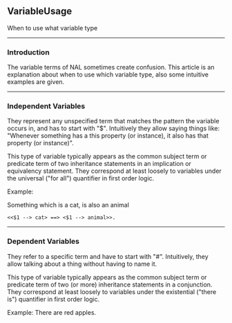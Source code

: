 ## VariableUsage
When to use what variable type

***
### Introduction
The variable terms of NAL sometimes create confusion. This article is an explanation about when to use which variable type, also some intuitive examples are given.

***
### Independent Variables
They represent any unspecified term that matches the pattern the variable occurs in, and has to start with "$". Intuitively they allow saying things like: "Whenever something has a this property (or instance), it also has that property (or instance)".

This type of variable typically appears as the common subject term or predicate term of two inheritance statements in an implication or equivalency statement. They correspond at least loosely to variables under the universal ("for all") quantifier in first order logic.

Example:

Something which is a cat, is also an animal

`<<$1 --> cat> ==> <$1 --> animal>>.`
***
### Dependent Variables

They refer to a specific term and have to start with "#". Intuitively, they allow talking about a thing without having to name it.

This type of variable typically appears as the common subject term or predicate term of two (or more) inheritance statements in a conjunction. They correspond at least loosely to variables under the existential ("there is") quantifier in first order logic.

Example: There are red apples.